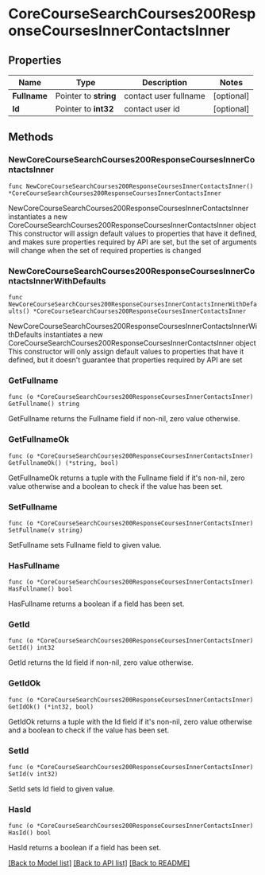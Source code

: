 # CoreCourseSearchCourses200ResponseCoursesInnerContactsInner

## Properties

Name | Type | Description | Notes
------------ | ------------- | ------------- | -------------
**Fullname** | Pointer to **string** | contact user fullname | [optional] 
**Id** | Pointer to **int32** | contact user id | [optional] 

## Methods

### NewCoreCourseSearchCourses200ResponseCoursesInnerContactsInner

`func NewCoreCourseSearchCourses200ResponseCoursesInnerContactsInner() *CoreCourseSearchCourses200ResponseCoursesInnerContactsInner`

NewCoreCourseSearchCourses200ResponseCoursesInnerContactsInner instantiates a new CoreCourseSearchCourses200ResponseCoursesInnerContactsInner object
This constructor will assign default values to properties that have it defined,
and makes sure properties required by API are set, but the set of arguments
will change when the set of required properties is changed

### NewCoreCourseSearchCourses200ResponseCoursesInnerContactsInnerWithDefaults

`func NewCoreCourseSearchCourses200ResponseCoursesInnerContactsInnerWithDefaults() *CoreCourseSearchCourses200ResponseCoursesInnerContactsInner`

NewCoreCourseSearchCourses200ResponseCoursesInnerContactsInnerWithDefaults instantiates a new CoreCourseSearchCourses200ResponseCoursesInnerContactsInner object
This constructor will only assign default values to properties that have it defined,
but it doesn't guarantee that properties required by API are set

### GetFullname

`func (o *CoreCourseSearchCourses200ResponseCoursesInnerContactsInner) GetFullname() string`

GetFullname returns the Fullname field if non-nil, zero value otherwise.

### GetFullnameOk

`func (o *CoreCourseSearchCourses200ResponseCoursesInnerContactsInner) GetFullnameOk() (*string, bool)`

GetFullnameOk returns a tuple with the Fullname field if it's non-nil, zero value otherwise
and a boolean to check if the value has been set.

### SetFullname

`func (o *CoreCourseSearchCourses200ResponseCoursesInnerContactsInner) SetFullname(v string)`

SetFullname sets Fullname field to given value.

### HasFullname

`func (o *CoreCourseSearchCourses200ResponseCoursesInnerContactsInner) HasFullname() bool`

HasFullname returns a boolean if a field has been set.

### GetId

`func (o *CoreCourseSearchCourses200ResponseCoursesInnerContactsInner) GetId() int32`

GetId returns the Id field if non-nil, zero value otherwise.

### GetIdOk

`func (o *CoreCourseSearchCourses200ResponseCoursesInnerContactsInner) GetIdOk() (*int32, bool)`

GetIdOk returns a tuple with the Id field if it's non-nil, zero value otherwise
and a boolean to check if the value has been set.

### SetId

`func (o *CoreCourseSearchCourses200ResponseCoursesInnerContactsInner) SetId(v int32)`

SetId sets Id field to given value.

### HasId

`func (o *CoreCourseSearchCourses200ResponseCoursesInnerContactsInner) HasId() bool`

HasId returns a boolean if a field has been set.


[[Back to Model list]](../README.md#documentation-for-models) [[Back to API list]](../README.md#documentation-for-api-endpoints) [[Back to README]](../README.md)


